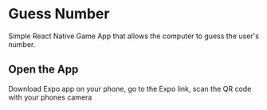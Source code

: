 # Guess Number
Simple React Native Game App that allows the computer to guess the user's number.


## Open the App
Download Expo app on your phone, go to the Expo link, scan the QR code with your phones camera
